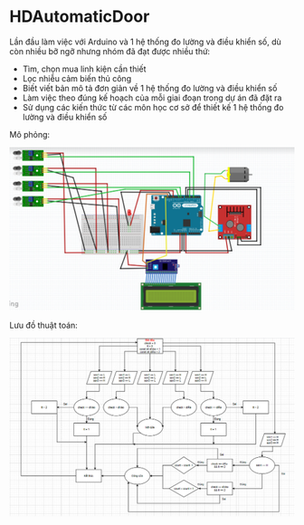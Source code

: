 # HDAutomaticDoor
Lần đầu làm việc với Arduino và 1 hệ thống đo lường và điều khiển số, dù còn nhiều bỡ ngỡ nhưng nhóm đã đạt được nhiều thứ: 
- Tìm, chọn mua linh kiện cần thiết
- Lọc nhiễu cảm biến thủ công
- Biết viết bản mô tả đơn giản về 1 hệ thống đo lường và điều khiển số
- Làm việc theo đúng kế hoạch của mỗi giai đoạn trong dự án đã đặt ra
- Sử dụng các kiến thức từ các môn học cơ sở để thiết kế 1 hệ thống đo lường và điều khiển số

Mô phỏng:

<img src="moPhong.png" alt="drawing" width="900"/>

Lưu đồ thuật toán: 

<img src="luuDoThuatToan.PNG" alt="drawing" width="900"/>